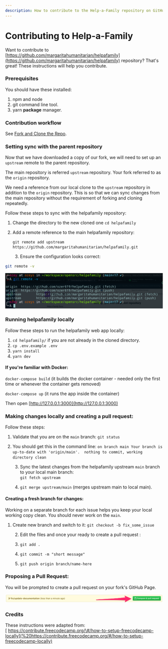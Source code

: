 ```yaml
---
description: How to contribute to the Help-a-Family repository on GitHub.
---
```


# Contributing to Help-a-Family

Want to contribute to [https://github.com/margaritahumanitarian/helpafamily](https://github.com/margaritahumanitarian/helpafamily) repository? That's great! These instructions will help you contribute.

### Prerequisites

You should have these installed:

1. npm and node
2. git command line tool.
3. yarn **package** manager.

### Contribution workflow

See [Fork and Clone the Repo](fork-and-clone-the-repo.md).

### Setting sync with the parent repository

Now that we have downloaded a copy of our fork, we will need to set up an `upstream` remote to the parent repository.

The main repository is referred `upstream` repository. Your fork referred to as the `origin` repository.

We need a reference from our local clone to the `upstream` repository in addition to the `origin` repository. This is so that we can sync changes from the main repository without the requirement of forking and cloning repeatedly.

Follow these steps to sync with the helpafamily repository:

1. Change the directory to the new cloned one `cd helpafamily` 
2. Add a remote reference to the main helpafamily repository:

   ```text
   git remote add upstream https://github.com/margaritahumanitarian/helpafamily.git
   ```

   3. Ensure the configuration looks correct:

```bash
git remote -v
```

![you will have your username in place of ozer619](../.gitbook/assets/sync.png)

### Running helpafamily locally

Follow these steps to run the helpafamily web app locally:

1. `cd helpafamily/` if you are not already in the cloned directory.
2. `cp .env.example .env` 
3. `yarn install`
4. `yarn dev`

#### If you're familiar with Docker:

`docker-compose build` \(it builds the docker container - needed only the first time or whenever the container gets removed\)

`docker-compose up` \(it runs the app inside the container\)

Then open [http://127.0.0.1:3000](http://127.0.0.1:3000)

### Making changes locally and creating a pull request:

Follow these steps:

1. Validate that you are on the `main` branch: `git status`
2. You should get this in the command line:  `on branch main Your branch is up-to-date with 'origin/main'.  nothing to commit, working directory clean`

    3. Sync the latest changes from the helpafamily upstream `main` branch to your local main branch:  
         `git fetch upstream`

    4. `git merge upstream/main` \(merges upstream main to local main\).

####    Creating a fresh branch for changes:

Working on a separate branch for each issue helps you keep your local working copy clean. You should never work on the `main`.

1. Create new branch and switch to it: `git checkout -b fix_some_issue`

    2. Edit the files and once your ready to create a pull request :

    3. `git add .`

    4. `git commit -m "short message"`

    5. `git push origin branch/name-here`  
  

### Proposing a Pull Request:

You will be prompted to create a pull request on your fork's GitHub Page.  


![](../.gitbook/assets/pullrequest.png)

### Credits

These instructions were adapted from:  
[ https://contribute.freecodecamp.org/\#/how-to-setup-freecodecamp-locally](%20https://contribute.freecodecamp.org/#/how-to-setup-freecodecamp-locally)



